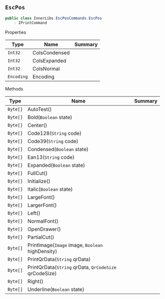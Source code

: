 ## `EscPos`

```csharp
public class InnerLibs.EscPosCommands.EscPos
    : IPrintCommand

```

Properties

| Type | Name | Summary | 
| --- | --- | --- | 
| `Int32` | ColsCondensed |  | 
| `Int32` | ColsExpanded |  | 
| `Int32` | ColsNormal |  | 
| `Encoding` | Encoding |  | 


Methods

| Type | Name | Summary | 
| --- | --- | --- | 
| `Byte[]` | AutoTest() |  | 
| `Byte[]` | Bold(`Boolean` state) |  | 
| `Byte[]` | Center() |  | 
| `Byte[]` | Code128(`String` code) |  | 
| `Byte[]` | Code39(`String` code) |  | 
| `Byte[]` | Condensed(`Boolean` state) |  | 
| `Byte[]` | Ean13(`String` code) |  | 
| `Byte[]` | Expanded(`Boolean` state) |  | 
| `Byte[]` | FullCut() |  | 
| `Byte[]` | Initialize() |  | 
| `Byte[]` | Italic(`Boolean` state) |  | 
| `Byte[]` | LargeFont() |  | 
| `Byte[]` | LargerFont() |  | 
| `Byte[]` | Left() |  | 
| `Byte[]` | NormalFont() |  | 
| `Byte[]` | OpenDrawer() |  | 
| `Byte[]` | PartialCut() |  | 
| `Byte[]` | PrintImage(`Image` image, `Boolean` highDensity) |  | 
| `Byte[]` | PrintQrData(`String` qrData) |  | 
| `Byte[]` | PrintQrData(`String` qrData, `QrCodeSize` qrCodeSize) |  | 
| `Byte[]` | Right() |  | 
| `Byte[]` | Underline(`Boolean` state) |  | 



